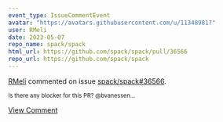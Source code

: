 ```yaml
---
event_type: IssueCommentEvent
avatar: "https://avatars.githubusercontent.com/u/11348981?"
user: RMeli
date: 2023-05-07
repo_name: spack/spack
html_url: https://github.com/spack/spack/pull/36566
repo_url: https://github.com/spack/spack
---
```


<a href='https://github.com/RMeli' target='_blank'>RMeli</a> commented on issue <a href='https://github.com/spack/spack/pull/36566' target='_blank'>spack/spack#36566</a>.

<small>Is there any blocker for this PR? @bvanessen...</small>

<a href='https://github.com/spack/spack/pull/36566' target='_blank'>View Comment</a>